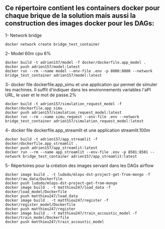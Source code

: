 ## Ce répertoire contient les containers docker pour chaque brique de la solution mais aussi la construction des images docker pour les DAGs: 
1- Network bridge
```shell
docker network create bridge_test_container
```
2- Model 60m cpu 6%
```shell
docker build -t adrien157/model -f docker/dockerfile.app_model .
docker push adrien157/model:latest
docker run --rm --name model --env-file .env -p 8000:8000 --network bridge_test_container adrien157/model:latest
```
3- docker file dockerfile.app_simu et une application qui permet de simuler les machines. Il suffit d'indiquer dans les environnements variables l'aPI URL, le user et le mot de passe.2%
```shell
docker build -t adrien157/simulation_request_model -f docker/dockerfile.app_simu .
docker push adrien157/simulation_request_model:latest
docker run --rm --name simu_request --env-file .env --network bridge_test_container adrien157/simulation_request_model:latest
```
4- docker file dockerfile.app_streamlit et une application streamlit.100m
```shell
docker build -t adrien157/app_streamlit -f docker/dockerfile.app_streamlit .
docker push adrien157/app_streamlit:latest
docker run --rm --name app_streamlit --env-file .env -p 8501:8501 --network bridge_test_container adrien157/app_streamlit:latest
```
5- Répertoires pour la création des images servant dans les DAGs airflow
```shell
docker image build . -t ludodo/mlops-dst-project-get-from-mongo -f docker/raw_data/Dockerfile
docker push ludodo/mlops-dst-project-get-from-mongo
docker image build . -t matthieu247/load_data -f docker/load_model/Dockerfile
docker push matthieu247/load_data
docker image build . -t matthieu247/register -f docker/register_model/Dockerfile
docker push matthieu247/register
docker image build . -t matthieu247/train_accoustic_model -f docker/train_model/Dockerfile
docker push matthieu247/train_accoustic_model
```